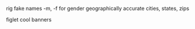 rig
	fake names
	-m, -f for gender
	geographically accurate cities, states, zips

figlet
	cool banners
